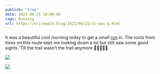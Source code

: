```yaml
---
publish: "true"
date: 2022-06-25 16:00:00
tags: Running
url: https://ericmwalk.blog/2022/06/25/it-was-a.html
---
```


It was a beautiful cool morning today to get a small [run](https://www.strava.com/activities/7374314876) in. The roots from trees on this route kept me looking down a lot but still saw some good sights. Till the trail wasn’t the trail anymore 🤦‍♂️🏃🏻‍♂️

![](https://ericmwalk.blog/uploads/2023/31315cfe4b.jpg)

![](https://ericmwalk.blog/uploads/2023/f78b7bd43b.jpg)